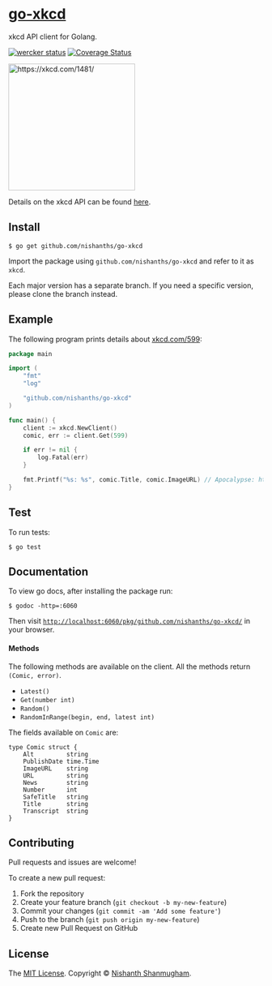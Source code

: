 # [go-xkcd](https://github.com/nishanths/go-xkcd)

xkcd API client for Golang.

[![wercker status](https://app.wercker.com/status/6c1de0bfd64a428d6ece5a2337268160/s "wercker status")](https://app.wercker.com/project/bykey/6c1de0bfd64a428d6ece5a2337268160) [![Coverage Status](https://coveralls.io/repos/github/nishanths/go-xkcd/badge.svg?branch=master)](https://coveralls.io/github/nishanths/go-xkcd?branch=master)

[<img alt="https://xkcd.com/1481/" title="https://xkcd.com/1481/" src="http://imgs.xkcd.com/comics/api.png" width="250">](https://xkcd.com/1481/)

Details on the xkcd API can be found [here](https://xkcd.com/json.html).

## Install

```
$ go get github.com/nishanths/go-xkcd
```

Import the package using `github.com/nishanths/go-xkcd` and refer to it as `xkcd`. 

Each major version has a separate branch. If you need a specific version, please clone the branch instead.

## Example

The following program prints details about [xkcd.com/599](http://xkcd.com/599):

```go
package main

import (
    "fmt"
    "log"

    "github.com/nishanths/go-xkcd"
)

func main() {
    client := xkcd.NewClient()
    comic, err := client.Get(599)

    if err != nil {
        log.Fatal(err)
    }

    fmt.Printf("%s: %s", comic.Title, comic.ImageURL) // Apocalypse: http://imgs.xkcd.com/comics/apocalypse.png
}

```

## Test

To run tests:

```
$ go test
```

## Documentation

To view go docs, after installing the package run:

```
$ godoc -http=:6060
```

Then visit [`http://localhost:6060/pkg/github.com/nishanths/go-xkcd/`](http://localhost:6060/pkg/github.com/nishanths/go-xkcd/) in your browser.

#### Methods

The following methods are available on the client. All the methods return `(Comic, error)`.

* `Latest()`
* `Get(number int)`
* `Random()`
* `RandomInRange(begin, end, latest int)`

The fields available on `Comic` are:

```
type Comic struct {
	Alt         string
	PublishDate time.Time
	ImageURL    string
	URL         string
	News        string
	Number      int
	SafeTitle   string
	Title       string
	Transcript  string
}
```

## Contributing

Pull requests and issues are welcome!

To create a new pull request:

1. Fork the repository
2. Create your feature branch (`git checkout -b my-new-feature`)
3. Commit your changes (`git commit -am 'Add some feature'`)
4. Push to the branch (`git push origin my-new-feature`)
5. Create new Pull Request on GitHub

## License

The [MIT License](http://nishanths.mit-license.org). Copyright © [Nishanth Shanmugham](https://github.com/nishanths).
